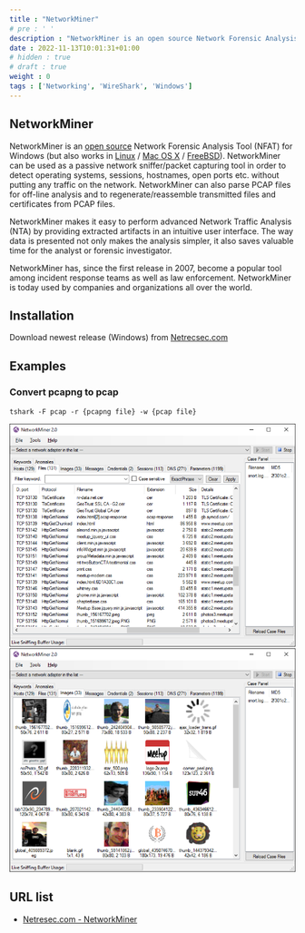 ```yaml
---
title : "NetworkMiner"
# pre : ' '
description : "NetworkMiner is an open source Network Forensic Analysis Tool (NFAT) for Windows (but also works in Linux / Mac OS X / FreeBSD).."
date : 2022-11-13T10:01:31+01:00
# hidden : true
# draft : true
weight : 0
tags : ['Networking', 'WireShark', 'Windows']
---
```


## NetworkMiner

NetworkMiner is an [open source](https://www.netresec.com/?page=NetworkMinerSourceCode) Network Forensic Analysis Tool (NFAT) for Windows (but also works in [Linux](https://www.netresec.com/?page=Blog&month=2014-02&post=HowTo-install-NetworkMiner-in-Ubuntu-Fedora-and-Arch-Linux) / [Mac OS X](https://netresec.com/?b=146F525) / [FreeBSD](https://netresec.com/?b=11C135E)). NetworkMiner can be used as a passive network sniffer/packet capturing tool in order to detect operating systems, sessions, hostnames, open ports etc. without putting any traffic on the network. NetworkMiner can also parse PCAP files for off-line analysis and to regenerate/reassemble transmitted files and certificates from PCAP files.

NetworkMiner makes it easy to perform advanced Network Traffic Analysis (NTA) by providing extracted artifacts in an intuitive user interface. The way data is presented not only makes the analysis simpler, it also saves valuable time for the analyst or forensic investigator.

NetworkMiner has, since the first release in 2007, become a popular tool among incident response teams as well as law enforcement. NetworkMiner is today used by companies and organizations all over the world.

## Installation

Download newest release (Windows) from [Netrecsec.com](https://www.netresec.com/?download=NetworkMiner)

## Examples

### Convert pcapng to pcap

```plain
tshark -F pcap -r {pcapng file} -w {pcap file}
```

![example](images/example1.png)
![example](images/example2.png)

## URL list

* [Netresec.com - NetworkMiner](https://www.netresec.com/?page=NetworkMiner)
